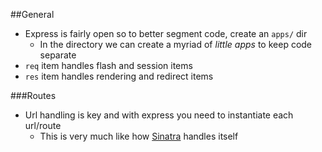 ##General

* Express is fairly open so to better segment code, create an `apps/` dir
	* In the directory we can create a myriad of _little apps_ to keep code separate
* `req` item handles flash and session items
* `res` item handles rendering and redirect items

###Routes

* Url handling is key and with express you need to instantiate each url/route
	* This is very much like how [Sinatra][1] handles itself

[1]: /Sinatra
